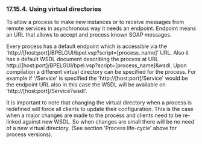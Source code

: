 <div id="bpelvdit" class="section">

<div class="titlepage">

<div>

<div>

### 17.15.4. Using virtual directories

</div>

</div>

</div>

To allow a process to make new instances or to receive messages from
remote services in asynchronous way it needs an endpoint. Endpoint means
an URL that allows to accept and process known SOAP messages.

Every process has a default endpoint which is accessible via the
'http://\[host:port\]/BPELGUI/bpel.vsp?script=\[process_name\]' URL.
Also it has a default WSDL document describing the process at URL
http://\[host:port\]/BPELGUI/bpel.vsp?script=\[process_name\]&wsdl. Upon
compilation a different virtual directory can be specified for the
process. For example if '/Service' is specified the
'http://\[host:port\]/Service' would be the endpoint URL also in this
case the WSDL will be available on 'http://\[host:port\]/Service?wsdl'.

It is important to note that changing the virtual directory when a
process is redefined will force all clients to update their
configuration. This is the case when a major changes are made to the
process and clients need to be re-linked against new WSDL. So when
changes are small there will be no need of a new virtual directory. (See
section 'Process life-cycle' above for process versions).

</div>
